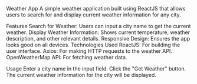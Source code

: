 Weather App
A simple weather application built using ReactJS that allows users to search for and display current weather information for any city.

Features
Search for Weather: Users can input a city name to get the current weather.
Display Weather Information: Shows current temperature, weather description, and other relevant details.
Responsive Design: Ensures the app looks good on all devices.
Technologies Used
ReactJS: For building the user interface.
Axios: For making HTTP requests to the weather API.
OpenWeatherMap API: For fetching weather data.

Usage
Enter a city name in the input field.
Click the "Get Weather" button.
The current weather information for the city will be displayed.
